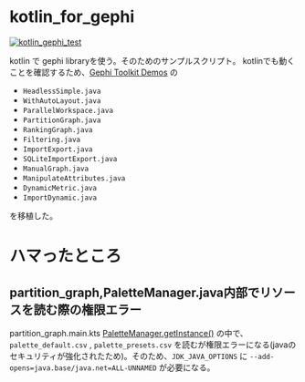 # kotlin_for_gephi

[![kotlin_gephi_test](https://github.com/shibacow/kotolin_for_gephi/actions/workflows/kotolin_gephi_test.yaml/badge.svg)](https://github.com/shibacow/kotolin_for_gephi/actions/workflows/kotolin_gephi_test.yaml)

kotlin で gephi libraryを使う。そのためのサンプルスクリプト。
kotlinでも動くことを確認するため、[Gephi Toolkit Demos](https://github.com/gephi/gephi-toolkit-demos) の 
- `HeadlessSimple.java` 
- `WithAutoLayout.java`
- `ParallelWorkspace.java`
- `PartitionGraph.java`
- `RankingGraph.java`
- `Filtering.java`
- `ImportExport.java`
- `SQLiteImportExport.java`
- `ManualGraph.java`
- `ManipulateAttributes.java`
- `DynamicMetric.java`
- `ImportDynamic.java`

を移植した。


# ハマったところ

## partition_graph,PaletteManager.java内部でリソースを読む際の権限エラー

partition_graph.main.kts [PaletteManager.getInstance()](https://github.com/gephi/gephi/blob/a1853b707a1a86c0594417bf4cb296da30967747/modules/AppearancePlugin/src/main/java/org/gephi/appearance/plugin/palette/PaletteManager.java) の中で、`palette_default.csv` , `palette_presets.csv` を読むが権限エラーになる(javaのセキュリティが強化されたため)。そのため、`JDK_JAVA_OPTIONS` に `--add-opens=java.base/java.net=ALL-UNNAMED` が必要になる。
